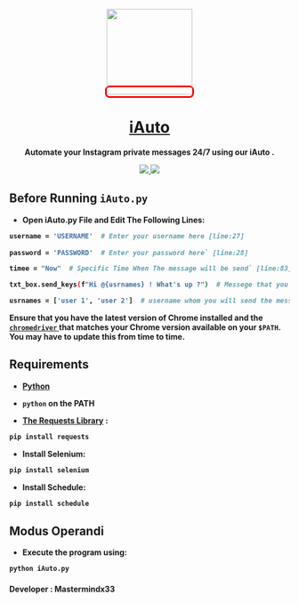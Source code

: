 <p align="center">
<kbd style="border-radius: 8px; border: 3px solid #FF0000;">
  <img src="https://pbs.twimg.com/profile_images/1232518700/Endhiran-Movie-Wallpapers-6_1_.jpg" width="154"
</kbd>
  <a href="iauto.netlify.app"><h1 align="center">iAuto</h1></a>
  <p align="center"> <b>Automate your Instagram private messages 24/7 using our iAuto .
  </p>
  <p align="center">
    </a>
    <a href="https://github.com/SeleniumHQ/selenium">
      <img src="https://img.shields.io/badge/built%20with-Selenium-yellow.svg" />
    </a>
    <a href="https://www.python.org/">
    	<img src="https://img.shields.io/badge/built%20with-Python3-red.svg" />
    </a>
  </p>
</p>

## Before Running `iAuto.py` 

* Open iAuto.py File and Edit The Following Lines: 

```sh
username = 'USERNAME'  # Enter your username here [line:27]
 
password = 'PASSWORD'  # Enter your password here` [line:28]

timee = "Now"  # Specific Time When The message will be send` [line:83] ( optional )

txt_box.send_keys(f"Hi @{usrnames} ! What's up ?")  # Messege that you want to send` [line:56]

usrnames = ['user 1', 'user 2']  # username whom you will send the message` [line:12]

```

Ensure that you have the latest version of Chrome installed and the
[`chromedriver` ](https://chromedriver.chromium.org/downloads) that matches
your Chrome version available on your `$PATH`. You may have to update this from time to time.

## Requirements
 
* [Python](https://www.python.org/)
- `python` on the PATH

* [The Requests Library](http://python-requests.org) :
```sh
pip install requests
```

* Install Selenium:
```sh
pip install selenium
```

* Install Schedule:
```sh
pip install schedule
```

## Modus Operandi

* Execute the program using:
```sh
python iAuto.py
```

#### Developer : Mastermindx33